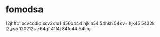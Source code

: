 # fomodsa
12jhffc1
xcv4ddid
xcv3x1d1
456p444
hjkln54
54hkh
54cv+
hjk45
5432k
t2یs5
120212s
z64gf
41f4j
84fc44
54lcg
